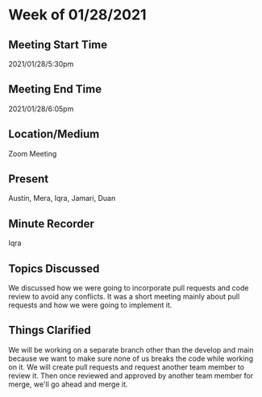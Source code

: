 
# Week of 01/28/2021 
 
## Meeting Start Time
 
2021/01/28/5:30pm
 
## Meeting End Time
 
2021/01/28/6:05pm

## Location/Medium
 
Zoom Meeting
 
## Present
 
Austin, Mera, Iqra, Jamari, Duan
 
## Minute Recorder
 
Iqra

## Topics Discussed
 
We discussed how we were going to incorporate pull requests and code review to avoid any conflicts. It was a short meeting mainly about pull requests and how we were going to implement it. 

## Things Clarified
We will be working on a separate branch other than the develop and main because we want to make sure none of us breaks the code while working on it. We will create pull requests and request another team member to review it. Then once reviewed and approved by another team member for merge, we'll go ahead and merge it.
